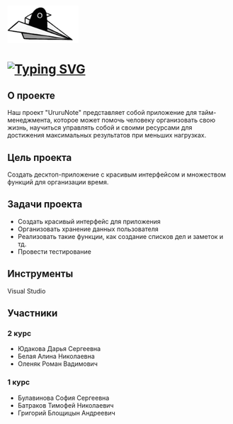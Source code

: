 <img width="160" alt="image" src="https://github.com/noob093240270/UruruNote/blob/main/logo2.png">

# [![Typing SVG](https://readme-typing-svg.herokuapp.com?font=Theater+Font&weight=1000&size=36&duration=4000&pause=500&color=F7F7F7&width=435&lines=URURUNOTE)](https://git.io/typing-svg)
## О проекте
Наш проект "UruruNote" представляет собой приложение для тайм-менеджмента, которое может помочь человеку организовать свою жизнь, 
научиться управлять собой и своими ресурсами для достижения максимальных результатов при меньших нагрузках.

## Цель проекта
Создать десктоп-приложение с красивым интерфейсом и множеством функций для организации время.

## Задачи проекта
* Создать красивый интерфейс для приложения
* Организовать хранение данных пользователя
* Реализовать такие функции, как создание списков дел и заметок и тд. 
* Провести тестирование

## Инструменты
Visual Studio

## Участники
### 2 курс
* Юдакова Дарья Сергеевна
* Белая Алина Николаевна
* Оленяк Роман Вадимович
### 1 курс
* Булавинова София Сергеевна
* Батраков Тимофей Николаевич
* Григорий Блощицын Андреевич
